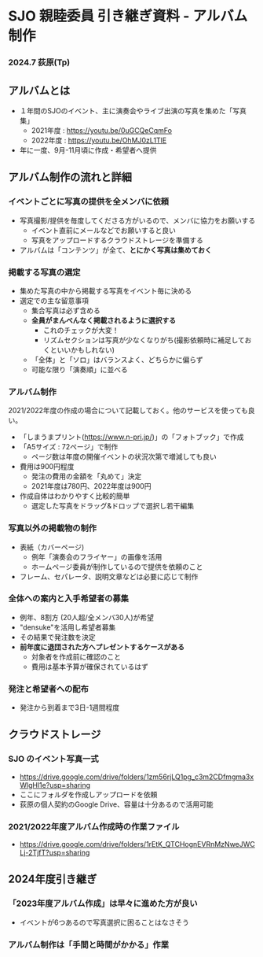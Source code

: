 # SJO 親睦委員 引き継ぎ資料 - アルバム制作

### 2024.7 荻原(Tp)

## アルバムとは

* １年間のSJOのイベント、主に演奏会やライブ出演の写真を集めた「写真集」
  * 2021年度 : https://youtu.be/0uGCQeCqmFo
  * 2022年度 : https://youtu.be/OhMJ0zL1TlE
* 年に一度、9月-11月頃に作成・希望者へ提供

## アルバム制作の流れと詳細
### イベントごとに写真の提供を全メンバに依頼
* 写真撮影/提供を毎度してくださる方がいるので、メンバに協力をお願いする
  * イベント直前にメールなどでお願いすると良い
  * 写真をアップロードするクラウドストレージを準備する
* アルバムは「コンテンツ」が全て、**とにかく写真は集めておく**

### 掲載する写真の選定
* 集めた写真の中から掲載する写真をイベント毎に決める
* 選定での主な留意事項
  * 集合写真は必ず含める
  * **全員がまんべんなく掲載されるように選択する**
    * これのチェックが大変！
    * リズムセクションは写真が少なくなりがち(撮影依頼時に補足しておくといいかもしれない)
  * 「全体」と「ソロ」はバランスよく、どちらかに偏らず
  * 可能な限り「演奏順」に並べる

### アルバム制作
2021/2022年度の作成の場合について記載しておく。他のサービスを使っても良い。
* 「しまうまプリント(https://www.n-pri.jp/)」の「フォトブック」で作成
* 「A5サイズ : 72ページ」で制作
  * ページ数は年度の開催イベントの状況次第で増減しても良い
* 費用は900円程度
  * 発注の費用の金額を「丸めて」決定
  * 2021年度は780円、2022年度は900円
* 作成自体はわかりやすく比較的簡単
  * 選定した写真をドラッグ&ドロップで選択し若干編集

### 写真以外の掲載物の制作
* 表紙（カバーページ)
  * 例年「演奏会のフライヤー」の画像を活用
  * ホームページ委員が制作しているので提供を依頼のこと
* フレーム、セパレータ、説明文章などは必要に応じて制作

### 全体への案内と入手希望者の募集
* 例年、8割方 (20人超/全メンバ30人)が希望
* "densuke"を活用し希望者募集
* その結果で発注数を決定
* **前年度に退団された方へプレゼントするケースがある** 
  * 対象者を作成前に確認のこと
  * 費用は基本予算が確保されているはず

### 発注と希望者への配布
* 発注から到着まで3日-1週間程度

## クラウドストレージ
### SJO のイベント写真一式
* https://drive.google.com/drive/folders/1zm56rjLQ1pg_c3m2CDfmgma3xWlgHl1e?usp=sharing
* ここにフォルダを作成しアップロードを依頼
* 荻原の個人契約のGoogle Drive、容量は十分あるので活用可能
### 2021/2022年度アルバム作成時の作業ファイル
* https://drive.google.com/drive/folders/1rEtK_QTCHognEVRnMzNweJWCLj-2TjfT?usp=sharing

## 2024年度引き継ぎ
### 「2023年度アルバム作成」は早々に進めた方が良い
* イベントが6つあるので写真選択に困ることはなさそう
### アルバム制作は「手間と時間がかかる」作業
